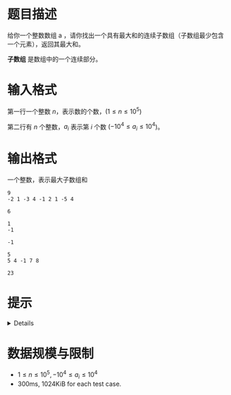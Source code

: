 # 题目描述

给你一个整数数组 a ，请你找出一个具有最大和的连续子数组（子数组最少包含一个元素），返回其最大和。

**子数组** 是数组中的一个连续部分。


# 输入格式
第一行一个整数 $n$，表示数的个数，($1  \le n \le 10^5$)

第二行有 $n$ 个整数，$a_i$ 表示第 $i$ 个数 ($-10^4 \le a_i \le 10^4$)。

# 输出格式

一个整数，表示最大子数组和

```input1
9
-2 1 -3 4 -1 2 1 -5 4
```

```output1
6
```

```input2
1
-1
```

```output2
-1
```

```input3
5
5 4 -1 7 8
```

```output3
23
```

# 提示
<details>

* 样例 1 的最大子数组是 [4,-1,2,1]
* 样例 3 的最大子数组是 [5,4,-1,7,8]
* 我们用 $ans[i]$ 表示以 $a[i]$ 结尾的最大子数组和
  * 第一种情况：$ans[i]=a[i]$ (不需要 $i$ 前面的数)
  * 第二种情况：$ans[i]=ans[i-1]+a[i]$（$a[i]$ 加上以 $a[i-1]$ 结尾的最大子数组）
* 最后的记过就是 $ans[0...n-1]$ 中的最大值
</details>

# 数据规模与限制
* $1 \le n \le 10^5, -10^4 \le a_i \le 10^4$
* 300ms, 1024KiB for each test case.
